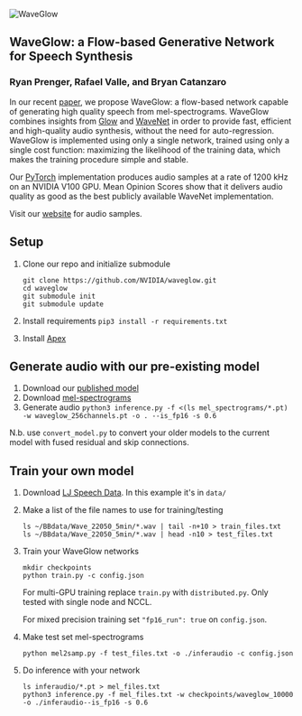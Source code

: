 ![WaveGlow](waveglow_logo.png "WaveGLow")

## WaveGlow: a Flow-based Generative Network for Speech Synthesis

### Ryan Prenger, Rafael Valle, and Bryan Catanzaro

In our recent [paper], we propose WaveGlow: a flow-based network capable of
generating high quality speech from mel-spectrograms. WaveGlow combines insights
from [Glow] and [WaveNet] in order to provide fast, efficient and high-quality
audio synthesis, without the need for auto-regression. WaveGlow is implemented
using only a single network, trained using only a single cost function:
maximizing the likelihood of the training data, which makes the training
procedure simple and stable.

Our [PyTorch] implementation produces audio samples at a rate of 1200 
kHz on an NVIDIA V100 GPU. Mean Opinion Scores show that it delivers audio
quality as good as the best publicly available WaveNet implementation.

Visit our [website] for audio samples.

## Setup

1. Clone our repo and initialize submodule

   ```command
   git clone https://github.com/NVIDIA/waveglow.git
   cd waveglow
   git submodule init
   git submodule update
   ```

2. Install requirements `pip3 install -r requirements.txt`

3. Install [Apex]


## Generate audio with our pre-existing model

1. Download our [published model]
2. Download [mel-spectrograms]
3. Generate audio `python3 inference.py -f <(ls mel_spectrograms/*.pt) -w waveglow_256channels.pt -o . --is_fp16 -s 0.6`  

N.b. use `convert_model.py` to convert your older models to the current model
with fused residual and skip connections.

## Train your own model

1. Download [LJ Speech Data]. In this example it's in `data/`

2. Make a list of the file names to use for training/testing

   ```command
   ls ~/BBdata/Wave_22050_5min/*.wav | tail -n+10 > train_files.txt
   ls ~/BBdata/Wave_22050_5min/*.wav | head -n10 > test_files.txt
   ```

3. Train your WaveGlow networks

   ```command
   mkdir checkpoints
   python train.py -c config.json
   ```

   For multi-GPU training replace `train.py` with `distributed.py`.  Only tested with single node and NCCL.

   For mixed precision training set `"fp16_run": true` on `config.json`.

4. Make test set mel-spectrograms

   `python mel2samp.py -f test_files.txt -o ./inferaudio -c config.json`

5. Do inference with your network

   ```command
   ls inferaudio/*.pt > mel_files.txt
   python3 inference.py -f mel_files.txt -w checkpoints/waveglow_10000 -o ./inferaudio--is_fp16 -s 0.6
   ```

[//]: # (TODO)
[//]: # (PROVIDE INSTRUCTIONS FOR DOWNLOADING LJS)
[pytorch 1.0]: https://github.com/pytorch/pytorch#installation
[website]: https://nv-adlr.github.io/WaveGlow
[paper]: https://arxiv.org/abs/1811.00002
[WaveNet implementation]: https://github.com/r9y9/wavenet_vocoder
[Glow]: https://blog.openai.com/glow/
[WaveNet]: https://deepmind.com/blog/wavenet-generative-model-raw-audio/
[PyTorch]: http://pytorch.org
[published model]: https://drive.google.com/open?id=1rpK8CzAAirq9sWZhe9nlfvxMF1dRgFbF
[mel-spectrograms]: https://drive.google.com/file/d/1g_VXK2lpP9J25dQFhQwx7doWl_p20fXA/view?usp=sharing
[LJ Speech Data]: https://keithito.com/LJ-Speech-Dataset
[Apex]: https://github.com/nvidia/apex
